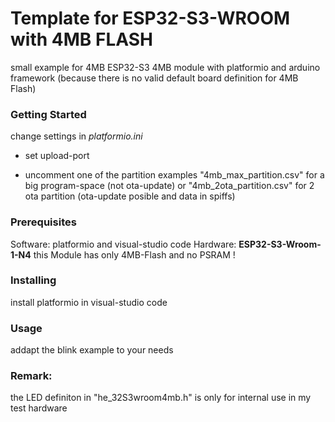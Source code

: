# Template for ESP32-S3-WROOM with 4MB FLASH

small example for 4MB ESP32-S3 4MB module with platformio and arduino framework
(because there is no valid default board definition for 4MB Flash)

### Getting Started <a name = "getting_started"></a>
change settings in *platformio.ini*

-  set upload-port

- uncomment one of the partition examples 
"4mb_max_partition.csv" for a big program-space (not ota-update) or "4mb_2ota_partition.csv" for 2 ota partition (ota-update posible and data in spiffs)

### Prerequisites
Software: platformio and visual-studio code
Hardware: **ESP32-S3-Wroom-1-N4** this Module has only 4MB-Flash and no PSRAM !


### Installing
install platformio in visual-studio code

### Usage <a name = "usage"></a>
addapt the blink example to your needs

### Remark:
the LED definiton in "he_32S3wroom4mb.h" is only for internal use in my test hardware
